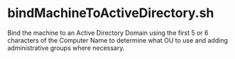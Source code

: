 # bindMachineToActiveDirectory.sh

Bind the machine to an Active Directory Domain using the first 5 or 6 characters of the Computer Name to determine what OU to use and adding administrative groups where necessary.

